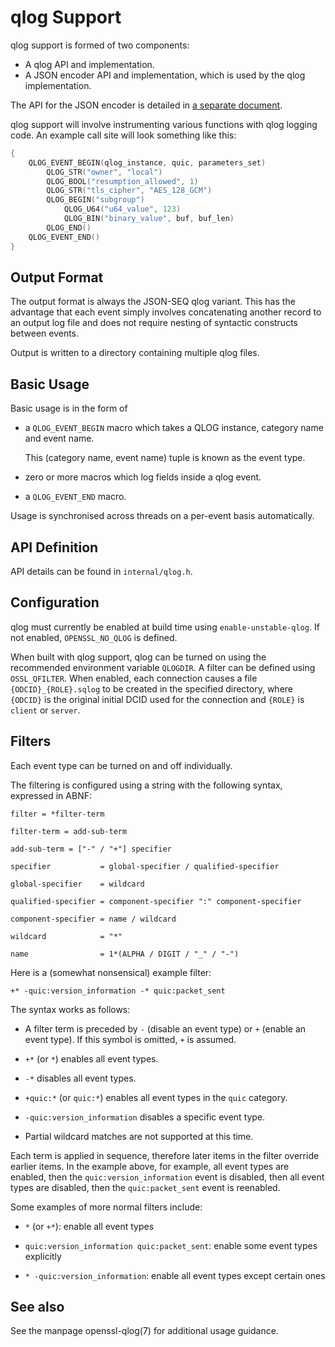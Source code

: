qlog Support
============

qlog support is formed of two components:

- A qlog API and implementation.
- A JSON encoder API and implementation, which is used by the qlog
  implementation.

The API for the JSON encoder is detailed in [a separate document](json-encoder.md).

qlog support will involve instrumenting various functions with qlog logging
code. An example call site will look something like this:

```c
{
    QLOG_EVENT_BEGIN(qlog_instance, quic, parameters_set)
        QLOG_STR("owner", "local")
        QLOG_BOOL("resumption_allowed", 1)
        QLOG_STR("tls_cipher", "AES_128_GCM")
        QLOG_BEGIN("subgroup")
            QLOG_U64("u64_value", 123)
            QLOG_BIN("binary_value", buf, buf_len)
        QLOG_END()
    QLOG_EVENT_END()
}
```

Output Format
-------------

The output format is always the JSON-SEQ qlog variant. This has the advantage
that each event simply involves concatenating another record to an output log
file and does not require nesting of syntactic constructs between events.

Output is written to a directory containing multiple qlog files.

Basic Usage
-----------

Basic usage is in the form of

- a `QLOG_EVENT_BEGIN` macro which takes a QLOG instance, category name and
  event name.

  This (category name, event name) tuple is known as the event type.

- zero or more macros which log fields inside a qlog event.

- a `QLOG_EVENT_END` macro.

Usage is synchronised across threads on a per-event basis automatically.

API Definition
--------------

API details can be found in `internal/qlog.h`.

Configuration
-------------

qlog must currently be enabled at build time using `enable-unstable-qlog`. If
not enabled, `OPENSSL_NO_QLOG` is defined.

When built with qlog support, qlog can be turned on using the recommended
environment variable `QLOGDIR`. A filter can be defined using `OSSL_QFILTER`. When
enabled, each connection causes a file `{ODCID}_{ROLE}.sqlog` to be created in
the specified directory, where `{ODCID}` is the original initial DCID used for
the connection and `{ROLE}` is `client` or `server`.

Filters
-------

Each event type can be turned on and off individually.

The filtering is configured using a string with the following syntax, expressed
in ABNF:

```abnf
filter = *filter-term

filter-term = add-sub-term

add-sub-term = ["-" / "+"] specifier

specifier           = global-specifier / qualified-specifier

global-specifier    = wildcard

qualified-specifier = component-specifier ":" component-specifier

component-specifier = name / wildcard

wildcard            = "*"

name                = 1*(ALPHA / DIGIT / "_" / "-")
```

Here is a (somewhat nonsensical) example filter:

```text
+* -quic:version_information -* quic:packet_sent
```

The syntax works as follows:

- A filter term is preceded by `-` (disable an event type) or `+` (enable an
  event type). If this symbol is omitted, `+` is assumed.

- `+*` (or `*`) enables all event types.

- `-*` disables all event types.

- `+quic:*` (or `quic:*`) enables all event types in the `quic` category.

- `-quic:version_information` disables a specific event type.

- Partial wildcard matches are not supported at this time.

Each term is applied in sequence, therefore later items in the filter override
earlier items. In the example above, for example, all event types are enabled,
then the `quic:version_information` event is disabled, then all event types are
disabled, then the `quic:packet_sent` event is reenabled.

Some examples of more normal filters include:

- `*` (or `+*`): enable all event types

- `quic:version_information quic:packet_sent`: enable some event types explicitly

- `* -quic:version_information`: enable all event types except certain ones

See also
--------

See the manpage openssl-qlog(7) for additional usage guidance.
